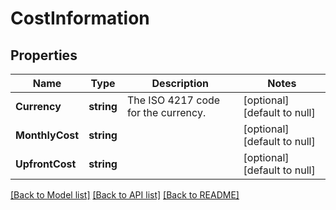 # CostInformation

## Properties
Name | Type | Description | Notes
------------ | ------------- | ------------- | -------------
**Currency** | **string** | The ISO 4217 code for the currency. | [optional] [default to null]
**MonthlyCost** | **string** |  | [optional] [default to null]
**UpfrontCost** | **string** |  | [optional] [default to null]

[[Back to Model list]](../README.md#documentation-for-models) [[Back to API list]](../README.md#documentation-for-api-endpoints) [[Back to README]](../README.md)

